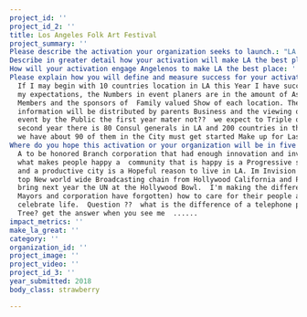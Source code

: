 ```yaml
---
project_id: ''
project_id_2: ''
title: Los Angeles Folk Art Festival
project_summary: ''
Please describe the activation your organization seeks to launch.: "LA.Folk Art Fest success combine with positive input from members will stimulate local economy, it will be a main attraction to tourism which has evolved in the USA similar examples events offered in other cities such as Philadelphia,Chicago,Toronto Winnipeg generating city income of 24 up to 36 mill dollars \r\nBranch presents International Folklore talent management in the trade /cultural art projects under one umbrella while increasing, Array of goodwill within the multiple cultures of LA.\r\n"
Describe in greater detail how your activation will make LA the best place?: "Branch Production International invite Nations managing directors of their origin to a exclusive meeting, to promote Cultural Arts with Fundraising opportunity for all ,Join us on the largest Event in the history of the USA!! the International Folk Art Festival.\r\n We are planning our gathering in Los Angeles, the enthusiasm is building up in People helping People Inspiring all 180 nation at Los Angeles County to participate. \r\nThis is a Branch Productions solution to relive the struggle in anger management within the un-privilege foreigner who's managing their business with misunderstanding of Bullying Degrading Victimizing depression, this is a unification of nation. L A. will create a significant needed gratitude to their devotion, us Americans should be grateful for our roots and ancestors providing us with the freedom we are to choose in beeing part of America. with the creation of the International LA.Folk Art Festival,we are Looking to the future by welcoming the world with volunteer Jobs of Multi Languages and documenting cultural areas to safeguard Culture traditions peace and Harmony in shared for all this route for the readiness of the Olympic\r\nGaston Mantero's  Vision is to create the largest international Folk Cultural art Festival in History of the Century elevating Tourism creating Jobs developing community to share in gratitude to this country world respected America.\r\nPartake in the thrill and a managing placement overseeing the direction of your community,  create with us a Legacy for the 21st Century... Job's  Hope Goodwill Pride Dignity Honor Tradition Dance food Music Art Craft, Get ready October 2018 we are on the way !!   Branch is creating a one week of show Oct 20-28-2018 Branch TV, in App be published broadcaster around the world Family oriented Cultural folklore and festivals of Los Angeles coming to you from Hollywood, California  \r\nGaston Mantero's Has New project 2018\r\nThe LA.Folk Art Festival \"Committee members is open to all nationality, free to attend but membership is required to the association, Nation representatives are needed as Ambassadors and \"Leaders / Rep's. of all 180 Nations you are welcome to attend "
How will your activation engage Angelenos to make LA the best place: '  Angelinos have a hall or cultural center/ Church /Synagogue/ Temple closed to the public and only visited by their own complaining are the lack of visitors,funds/donations, support comes from when they create a sunday event, for themselves,  the Public is not aware of the promotion,  Open to the Public day sharing the traditions /foods /Art/ Dance /music/ films/ fashion the ambiance with Languages for 9 days it will inspired the public to stop in during the week or the next week discovering seeking a new destination of the world in LA spending 2 hours in Italy Zimbabwe,China, Armenia, Israel, Australia, Hawaii, America pavilion ETC.  Never leaving La enjoying the low cost of local travel, still discover other cultures throughout LA , this opportunity for youth to have a low cost date visit learn share the experience something to do or participate in dance art band orchestra of his parents roots and traditions, a Bonanza for the Nonprofit to get revenue from sales of Food drinks advertisers promoter of their own, the city will not be Liable for Toilets Kitchens Security Decoration, This will be at their own compound, a financial empowerment to each by local commerce location,Viewed by the world over with future Branch tv./AfganTV. Fios/ Live Cell streamers /Press /Banners /Posters distributed advertised by MetroRail in Buses,a extravaganza International {LA Folk Art Festival } Brought to you by Branch prod. New era in Entertainment for {People helping People}      '
Please explain how you will define and measure success for your activation.: >-
  If I may begin with 10 countries location in LA this Year I have succeeded to
  my expectations, the Numbers in event planers are in the amount of Associated
  Members and the sponsors of  Family valued Show of each location. The
  information will be distributed by parents Business and the viewing of the
  event by the Public the first year mater not??  we expect to Triple on the
  second year there is 80 Consul generals in LA and 200 countries in the world
  we have about 90 of them in the City must get started Make up for Last year   
Where do you hope this activation or your organization will be in five years?: >-
  A to be honored Branch corporation that had enough innovation and invision
  what makes people happy a  community that is happy is a Progressive society
  and a productive city is a Hopeful reason to live in LA. Im Invision to be the
  top New world wide Broadcasting chain from Hollywood California and Planing to
  bring next year the UN at the Hollywood Bowl.  I'm making the difference.
  Mayors and corporation have forgotten) how to care for their people and
  celebrate life.  Question ??  what is the difference of a telephone pole and a
  Tree? get the answer when you see me  ......
impact_metrics: ''
make_la_great: ''
category: ''
organization_id: ''
project_image: ''
project_video: ''
project_id_3: ''
year_submitted: 2018
body_class: strawberry

---
```

